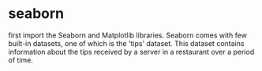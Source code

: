 # seaborn
 first import the Seaborn and Matplotlib libraries. Seaborn comes with few built-in datasets, one of which is the 'tips' dataset. This dataset contains information about the tips received by a server in a restaurant over a period of time.
